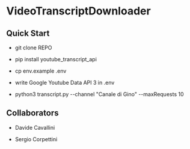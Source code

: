# VideoTranscriptDownloader

## Quick Start

- git clone REPO

- pip install youtube_transcript_api

- cp env.example .env

- write Google Youtube Data API 3 in .env

- python3 transcript.py --channel "Canale di Gino" --maxRequests 10

## Collaborators

- Davide Cavallini

- Sergio Corpettini